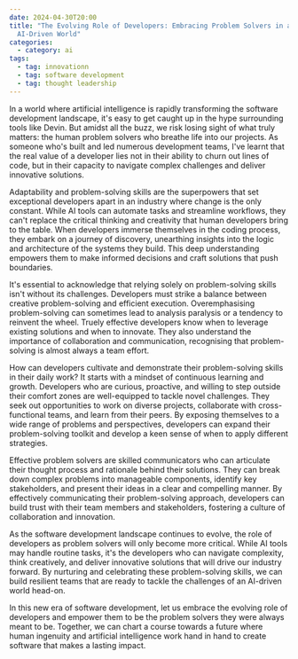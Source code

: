 ```yaml
---
date: 2024-04-30T20:00
title: "The Evolving Role of Developers: Embracing Problem Solvers in an
  AI-Driven World"
categories:
  - category: ai
tags:
  - tag: innovationn
  - tag: software development
  - tag: thought leadership
---
```

In a world where artificial intelligence is rapidly transforming the software development landscape, it's easy to get caught up in the hype surrounding tools like Devin. But amidst all the buzz, we risk losing sight of what truly matters: the human problem solvers who breathe life into our projects. As someone who's built and led numerous development teams, I've learnt that the real value of a developer lies not in their ability to churn out lines of code, but in their capacity to navigate complex challenges and deliver innovative solutions.

Adaptability and problem-solving skills are the superpowers that set exceptional developers apart in an industry where change is the only constant. While AI tools can automate tasks and streamline workflows, they can't replace the critical thinking and creativity that human developers bring to the table. When developers immerse themselves in the coding process, they embark on a journey of discovery, unearthing insights into the logic and architecture of the systems they build. This deep understanding empowers them to make informed decisions and craft solutions that push boundaries.

It's essential to acknowledge that relying solely on problem-solving skills isn't without its challenges. Developers must strike a balance between creative problem-solving and efficient execution. Overemphasising problem-solving can sometimes lead to analysis paralysis or a tendency to reinvent the wheel. Truely effective developers know when to leverage existing solutions and when to innovate. They also understand the importance of collaboration and communication, recognising that problem-solving is almost always a team effort.

How can developers cultivate and demonstrate their problem-solving skills in their daily work? It starts with a mindset of continuous learning and growth. Developers who are curious, proactive, and willing to step outside their comfort zones are well-equipped to tackle novel challenges. They seek out opportunities to work on diverse projects, collaborate with cross-functional teams, and learn from their peers. By exposing themselves to a wide range of problems and perspectives, developers can expand their problem-solving toolkit and develop a keen sense of when to apply different strategies.

Effective problem solvers are skilled communicators who can articulate their thought process and rationale behind their solutions. They can break down complex problems into manageable components, identify key stakeholders, and present their ideas in a clear and compelling manner. By effectively communicating their problem-solving approach, developers can build trust with their team members and stakeholders, fostering a culture of collaboration and innovation.

As the software development landscape continues to evolve, the role of developers as problem solvers will only become more critical. While AI tools may handle routine tasks, it's the developers who can navigate complexity, think creatively, and deliver innovative solutions that will drive our industry forward. By nurturing and celebrating these problem-solving skills, we can build resilient teams that are ready to tackle the challenges of an AI-driven world head-on.

In this new era of software development, let us embrace the evolving role of developers and empower them to be the problem solvers they were always meant to be. Together, we can chart a course towards a future where human ingenuity and artificial intelligence work hand in hand to create software that makes a lasting impact.
